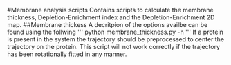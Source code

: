 #Membrane analysis scripts
Contains scripts to calculate the membrane thickness, Depletion-Enrichment index and the Depletion-Enrichment 2D map.
##Membrane thickess
A decritpion of the options availbe can be found using the follwing
'''
python membrane_thickness.py -h
'''
If a protein is present in the system the trajectory should be preprocessed to center the trajectory on the protein. This script will not work correctly if the trajectory has been rotationally fitted in any manner.

